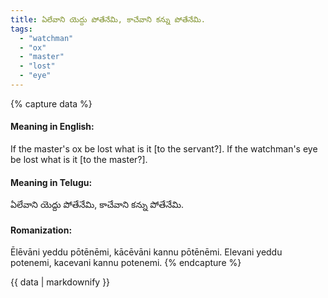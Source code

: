```yaml
---
title: ఏలేవాని యెద్దు పోతేనేమి, కాచేవాని కన్ను పోతేనేమి.
tags:
  - "watchman"
  - "ox"
  - "master"
  - "lost"
  - "eye"
---
```


{% capture data %}
#### Meaning in English:
If the master's ox be lost what is it [to the servant?]. If the watchman's eye be lost what is it [to the master?].

#### Meaning in Telugu:
ఏలేవాని యెద్దు పోతేనేమి, కాచేవాని కన్ను పోతేనేమి.

#### Romanization:
Ēlēvāni yeddu pōtēnēmi, kācēvāni kannu pōtēnēmi.
Elevani yeddu potenemi, kacevani kannu potenemi.
{% endcapture %}

{{ data | markdownify }}

